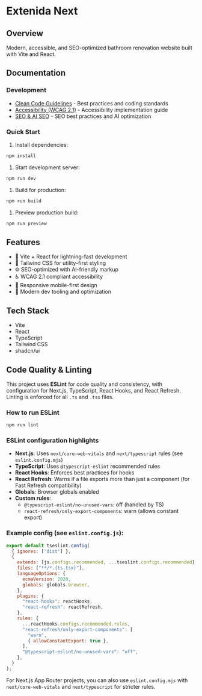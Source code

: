 # Extenida Next

## Overview

Modern, accessible, and SEO-optimized bathroom renovation website built with Vite and React.

## Documentation

### Development

- [Clean Code Guidelines](./docs/CLEAN_CODE.md) - Best practices and coding standards
- [Accessibility (WCAG 2.1)](./docs/WCAG.md) - Accessibility implementation guide
- [SEO & AI SEO](./docs/SEO.md) - SEO best practices and AI optimization

### Quick Start

1. Install dependencies:

```bash
npm install
```

1. Start development server:

```bash
npm run dev
```

1. Build for production:

```bash
npm run build
```

1. Preview production build:

```bash
npm run preview
```

## Features

- 🚀 Vite + React for lightning-fast development
- 🎨 Tailwind CSS for utility-first styling
- 🌐 SEO-optimized with AI-friendly markup
- ♿ WCAG 2.1 compliant accessibility
- 📱 Responsive mobile-first design
- 🔧 Modern dev tooling and optimization

## Tech Stack

- Vite
- React
- TypeScript
- Tailwind CSS
- shadcn/ui

## Code Quality & Linting

This project uses **ESLint** for code quality and consistency, with configuration for Next.js, TypeScript, React Hooks, and React Refresh. Linting is enforced for all `.ts` and `.tsx` files.

### How to run ESLint

```bash
npm run lint
```

### ESLint configuration highlights
- **Next.js**: Uses `next/core-web-vitals` and `next/typescript` rules (see `eslint.config.mjs`)
- **TypeScript**: Uses `@typescript-eslint` recommended rules
- **React Hooks**: Enforces best practices for hooks
- **React Refresh**: Warns if a file exports more than just a component (for Fast Refresh compatibility)
- **Globals**: Browser globals enabled
- **Custom rules**:
  - `@typescript-eslint/no-unused-vars`: off (handled by TS)
  - `react-refresh/only-export-components`: warn (allows constant export)

### Example config (see `eslint.config.js`):
```js
export default tseslint.config(
  { ignores: ["dist"] },
  {
    extends: [js.configs.recommended, ...tseslint.configs.recommended],
    files: ["**/*.{ts,tsx}"],
    languageOptions: {
      ecmaVersion: 2020,
      globals: globals.browser,
    },
    plugins: {
      "react-hooks": reactHooks,
      "react-refresh": reactRefresh,
    },
    rules: {
      ...reactHooks.configs.recommended.rules,
      "react-refresh/only-export-components": [
        "warn",
        { allowConstantExport: true },
      ],
      "@typescript-eslint/no-unused-vars": "off",
    },
  }
);
```

For Next.js App Router projects, you can also use `eslint.config.mjs` with `next/core-web-vitals` and `next/typescript` for stricter rules.
